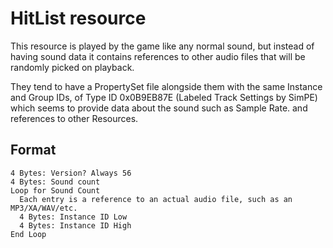 # HitList resource
This resource is played by the game like any normal sound, but instead of having sound data it contains references to other audio files that will be randomly picked on playback.

They tend to have a PropertySet file alongside them with the same Instance and Group IDs, of Type ID 0x0B9EB87E (Labeled Track Settings by SimPE) which seems to provide data about the sound such as Sample Rate. and references to other Resources.

## Format
```
4 Bytes: Version? Always 56
4 Bytes: Sound count
Loop for Sound Count
  Each entry is a reference to an actual audio file, such as an MP3/XA/WAV/etc. 
  4 Bytes: Instance ID Low
  4 Bytes: Instance ID High
End Loop
```